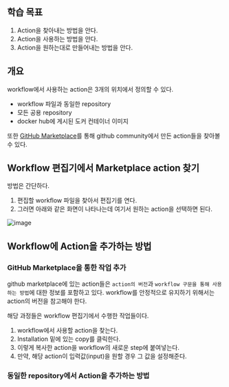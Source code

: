 ## 학습 목표

1. Action을 찾아내는 방법을 안다.
2. Action을 사용하는 방법을 안다.
3. Action을 원하는대로 만들어내는 방법을 안다.

## 개요
workflow에서 사용하는 action은 3개의 위치에서 정의할 수 있다. 

- workflow 파일과 동일한 repository
- 모든 공용 repository
- docker hub에 게시된 도커 컨테이너 이미지

또한 [GitHub Marketplace](https://github.com/marketplace?type=actions)를 통해 github community에서 만든 action들을 찾아볼 수 있다. 

## Workflow 편집기에서 Marketplace action 찾기 

방법은 간단하다.

1. 편집할 workflow 파일을 찾아서 편집기를 연다.
2. 그러면 아래와 같은 화면이 나타나는데 여기서 원하는 action을 선택하면 된다. 

![image](https://github.com/sponbob-pat/github-action-study/assets/64796257/38de015e-7baf-4f13-88b4-db74b38ca6e1)

## Workflow에 Action을 추가하는 방법 

### GitHub Marketplace을 통한 작업 추가 

github marketplace에 있는 action들은 `action의 버전`과 `workflow 구문을 통해 사용하는 방법`에 대한 정보를 포함하고 있다. 
workflow를 안정적으로 유지하기 위해서는 action의 버전을 참고해야 한다. 

해당 과정들은 workflow 편집기에서 수행한 작업들이다. 

1. workflow에서 사용할 action을 찾는다. 
2. Installation 밑에 있는 copy를 클릭한다.
3. 이렇게 복사한 action을 workflow의 새로운 step에 붙여넣는다.
4. 만약, 해당 action이 입력값(input)을 원할 경우 그 값을 설정해준다.

### 동일한 repository에서 Action을 추가하는 방법




